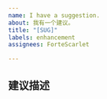 ```yaml
---
name: I have a suggestion.
about: 我有一个建议。
title: "[SUG]"
labels: enhancement
assignees: ForteScarlet

---
```


<!-- 请确保你的建议是存在可能性的并且是当前所不存在的内容。 -->
<!-- 请确保你理解你的建议存在不被采纳的可能性。 -->

## 建议描述
